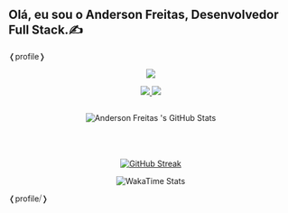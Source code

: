 ## Olá, eu sou o Anderson Freitas, Desenvolvedor Full Stack.&#9997;

&#x276C;profile&#x276D;
<p align="center">
  <a href="">
    <img src="https://skillicons.dev/icons?i=git,html,css,js,jquery,bootstrap,django,figma,kotlin,linux,mysql,postman,py,vscode" />
  </a>
</p>
<div align="center"> 
    <a href="mailto:freitas.dev@proton.me"  target="_blank">
      <img src="https://img.shields.io/badge/-Mail-%23333?style=for-the-badge&logo=gmail&logoColor=white">
    </a>
    <a href="https://www.linkedin.com/in/anderson-freitas-736419230/" target="_blank">
      <img src="https://img.shields.io/badge/-LinkedIn-%230077B5?style=for-the-badge&logo=linkedin&logoColor=white" target="_blank">
    </a>
</div>

##
<div style="display:flex; justify-content: start; flex-direction: column; align-items: center;">
    <img style="margin: 4rem; margin-top:0;" src="https://github-readme-stats-one-theta-41.vercel.app/api?username=freitasanderson1&rank_icon=percentile&show_icons=true&include_all_commits=true&count_private=true&card_width=400&bg_color=121b22&theme=transparent&title_color=00A884&text_color=FFFFFF" alt="Anderson Freitas 's GitHub Stats">
    <a href="https://git.io/streak-stats"><img src="https://github-readme-streak-stats-git-main-freitasanderson1s-projects.vercel.app/?user=freitasanderson1&starting_year=2022&theme=whatsapp-dark&locale=pt_BR&date_format=j%20M%5B%20Y%5D&card_width=400&border=E4E2E2" alt="GitHub Streak" /></a>
</div>
<p align="center">
  <img src="https://github-readme-stats-freitasanderson.vercel.app/api/wakatime?username=freitasanderson&layout=compact&bg_color=121b22&title_color=00A884&text_color=fff" alt="WakaTime Stats" style="margin-left: auto; margin-right: auto;">
</p>
 &#x276C;profile⧸&#x276D;
